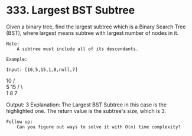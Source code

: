 # 333. Largest BST Subtree

Given a binary tree, find the largest subtree which is a Binary Search Tree (BST), where
        largest means subtree with largest number of nodes in it.

    Note:
        A subtree must include all of its descendants.

    Example:

    Input: [10,5,15,1,8,null,7]

   10
   / \
  5  15
 / \   \
1   8   7

Output: 3
Explanation: The Largest BST Subtree in this case is the highlighted one.
             The return value is the subtree's size, which is 3.

    Follow up:
        Can you figure out ways to solve it with O(n) time complexity?